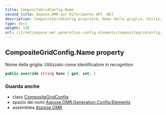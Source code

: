 ```yaml
---
title: CompositeGridConfig.Name
second_title: Aspose.OMR per Riferimento API .NET
description: CompositeGridConfig proprietà. Nome della griglia. Utilizzato come identificatore in recognition
type: docs
weight: 120
url: /it/net/aspose.omr.generation.config.elements/compositegridconfig/name/
---
```

## CompositeGridConfig.Name property

Nome della griglia. Utilizzato come identificatore in recognition

```csharp
public override string Name { get; set; }
```

### Guarda anche

* class [CompositeGridConfig](../)
* spazio dei nomi [Aspose.OMR.Generation.Config.Elements](../../compositegridconfig/)
* assemblea [Aspose.OMR](../../../)


